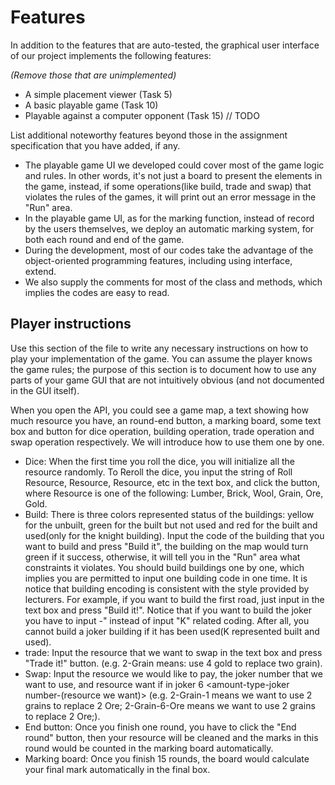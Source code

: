 
# Features

In addition to the features that are auto-tested, the graphical user interface
of our project implements the following features:

*(Remove those that are unimplemented)*

 - A simple placement viewer (Task 5)
 - A basic playable game (Task 10)
 - Playable against a computer opponent (Task 15) // TODO

List additional noteworthy features beyond those in the assignment
specification that you have added, if any.
- The playable game UI we developed could cover most of the game logic and rules. In other words, it's not just a board to present the elements in the game, instead, if some operations(like build, trade and swap) that violates the rules of the games, it will print out an error message in the "Run" area. 
- In the playable game UI, as for the marking function, instead of record by the users themselves, we deploy an automatic marking system, for both each round and end of the game. 
- During the development, most of our codes take the advantage of the object-oriented programming features, including using interface, extend. 
- We also supply the comments for most of the class and methods, which implies the codes are easy to read. 

## Player instructions

Use this section of the file to write any necessary instructions on
how to play your implementation of the game. You can assume the player
knows the game rules; the purpose of this section is to document how
to use any parts of your game GUI that are not intuitively obvious
(and not documented in the GUI itself).

When you open the API, you could see a game map, a text showing how much resource you have, an round-end button, a marking board, some text box and button for dice operation, building operation, trade operation and swap operation respectively. We will introduce how to use them one by one. 
- Dice: When the first time you roll the dice, you will initialize all the resource randomly. To Reroll the dice, you input the string of Roll Resource, Resource, Resource, etc in the text box, and click the button, where Resource is one of the following: Lumber, Brick, Wool, Grain, Ore, Gold. 
- Build: There is three colors represented status of the buildings: yellow for the unbuilt, green for the built but not used and red for the built and used(only for the knight building). Input the code of the building that you want to build and press "Build it", the building on the map would turn green if it success, otherwise, it will tell you in the "Run" area what constraints it violates. You should build buildings one by one, which implies you are permitted to input one building code in one time. It is notice that building encoding is consistent with the style provided by lecturers. For example, if you want to build the first road, just input <R0> in the text box and press "Build it!". Notice that if you want to build the joker you have to input <J1>-<J6>" instead of input "K" related coding. After all, you cannot build a joker building if it has been used(K represented built and used).
- trade: Input the resource <Amount-type> that we want to swap in the text box and press "Trade it!" button. (e.g. 2-Grain means: use 4 gold to replace two grain). 
- Swap: Input the resource we would like to pay, the joker number that we want to use, and resource want if in joker 6 <amount-type-joker number-(resource we want)>   (e.g. 2-Grain-1 means we want to use 2 grains to replace 2 Ore; 2-Grain-6-Ore means we want to use 2 grains to replace 2 Ore;).
- End button: Once you finish one round, you have to click the "End round" button, then your resource will be cleaned and the marks in this round would be counted in the marking board automatically. 
- Marking board: Once you finish 15 rounds, the board would calculate your final mark automatically in the final box. 

